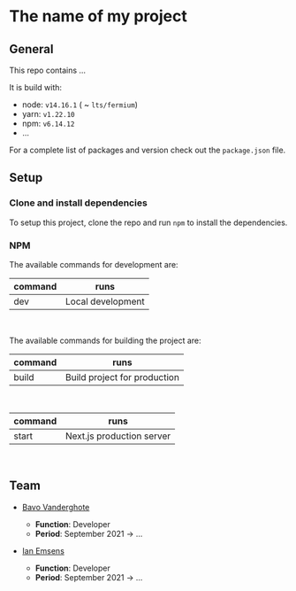 # The name of my project

## General

This repo contains ...

It is build with:
- node: `v14.16.1` ( ~ `lts/fermium`)
- yarn: `v1.22.10`
- npm: `v6.14.12`
- ...

For a complete list of packages and version check out the `package.json` file.

## Setup

### Clone and install dependencies
To setup this project, clone the repo and run `npm` to install the dependencies.

### NPM

The available commands for development are:

| command      | runs                                                                                                 |
|--------------|------------------------------------------------------------------------------------------------------|
| dev          | Local development                                                                                    |
<br>

The available commands for building the project are:

| command      | runs                                                                                                 |
|--------------|------------------------------------------------------------------------------------------------------|
| build        | Build project for production                                                                         |
<br>

| command      | runs                                                                                                 |
|--------------|------------------------------------------------------------------------------------------------------|
| start         | Next.js production server                                                                           |
<br>

## Team

* [Bavo Vanderghote](bavo.vanderghote@studiohyperdrive.be)
    * **Function**: Developer
    * **Period**: September 2021 -> ...

* [Ian Emsens](ian.emsens@studiohyperdrive.be)
    * **Function**: Developer
    * **Period**: September 2021 -> ...
